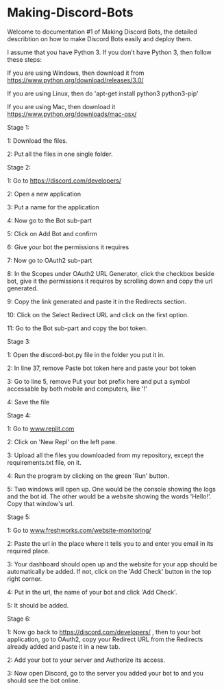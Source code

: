 # Making-Discord-Bots

Welcome to documentation #1 of Making Discord Bots, the detailed describtion on how to make Discord Bots easily and deploy them.

I assume that you have Python 3. If you don't have Python 3, then follow these steps:

If you are using Windows, then download it from https://www.python.org/download/releases/3.0/

If you are using Linux, then do 'apt-get install python3 python3-pip'

If you are using Mac, then download it https://www.python.org/downloads/mac-osx/ 

Stage 1:

1: Download the files.

2: Put all the files in one single folder.

Stage 2:

1: Go to https://discord.com/developers/

2: Open a new application

3: Put a name for the application

4: Now go to the Bot sub-part

5: Click on Add Bot and confirm

6: Give your bot the permissions it requires

7: Now go to OAuth2 sub-part

8: In the Scopes under OAuth2 URL Generator, click the checkbox beside bot, give it the permissions it requires by scrolling down and copy the url generated.

9: Copy the link generated and paste it in the Redirects section.

10: Click on the Select Redirect URL and click on the first option.

11: Go to the Bot sub-part and copy the bot token.

Stage 3:

1: Open the discord-bot.py file in the folder you put it in.

2: In line 37, remove Paste bot token here and paste your bot token

3: Go to line 5, remove Put your bot prefix here and put a symbol accessable by both mobile and computers, like '!'

4: Save the file

Stage 4:

1: Go to www.replit.com

2: Click on 'New Repl' on the left pane.

3: Upload all the files you downloaded from my repository, except the requirements.txt file, on it.

4: Run the program by clicking on the green 'Run' button.

5: Two windows will open up. One would be the console showing the logs and the bot id. The other would be a website showing the words 'Hello!'. Copy that window's url.

Stage 5:

1: Go to www.freshworks.com/website-monitoring/

2: Paste the url in the place where it tells you to and enter you email in its required place.

3: Your dashboard should open up and the website for your app should be automatically be added. If not, click on the 'Add Check' button in the top right corner.

4: Put in the url, the name of your bot and click 'Add Check'.

5: It should be added.

Stage 6:

1: Now go back to https://discord.com/developers/ , then to your bot application, go to OAuth2, copy your Redirect URL from the Redirects already added and paste it in a new tab.

2: Add your bot to your server and Authorize its access.

3: Now open Discord, go to the server you added your bot to and you should see the bot online.








